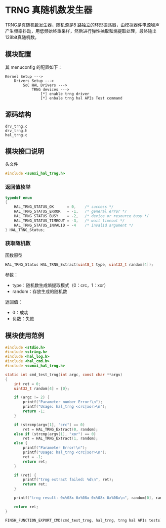 # TRNG 真随机数发生器

TRNG是真随机数发生器，随机源是8 路独立的环形振荡器，由模拟器件电源噪声产生频率抖动，用低频始终重采样，然后进行弹性抽取和熵提取处理，最终输出128bit真随机数。

## 模块配置

其 menuconfig 的配置如下：

```
Kernel Setup --->
    Drivers Setup --->
        SoC HAL Drivers --->
            TRNG devices --->
                [*] enable trng driver
                [*] enbale trng hal APIs Test command
```

## 源码结构

```
drv_trng.c
drv_trng.h
hal_trng.c
```

## 模块接口说明

头文件

```c
#include <sunxi_hal_trng.h>
```

### 返回值枚举

```c
typedef enum
{
    HAL_TRNG_STATUS_OK      = 0,	/* success */
    HAL_TRNG_STATUS_ERROR   = -1,	/* general error */
    HAL_TRNG_STATUS_BUSY    = -2,	/* device or resource busy */
    HAL_TRNG_STATUS_TIMEOUT = -3,	/* wait timeout */
    HAL_TRNG_STATUS_INVALID = -4	/* invalid argument */
} HAL_TRNG_Status;
```

### 获取随机数

函数原型

```c
HAL_TRNG_Status HAL_TRNG_Extract(uint8_t type, uint32_t random[4]);
```

参数：

- type：随机数生成熵提取模式（0：crc，1：xor）
- random：存放生成的随机数

返回值：

- 0：成功
- 负数：失败

## 模块使用范例

```c
#include <stdio.h>
#include <string.h>
#include <hal_log.h>
#include <hal_cmd.h>
#include <sunxi_hal_trng.h>

static int cmd_test_trng(int argc, const char **argv)
{
	int ret = 0;
	uint32_t random[4] = {0};

	if (argc != 2) {
		printf("Parameter number Error!\n");
		printf("Usage: hal_trng <crc|xor>\n");
		return -1;
	}

	if (strcmp(argv[1], "crc") == 0)
		ret = HAL_TRNG_Extract(0, random);
	else if (strcmp(argv[1], "xor") == 0)
		ret = HAL_TRNG_Extract(1, random);
	else {
		printf("Parameter Error!\n");
		printf("Usage: hal_trng <crc|xor>\n");
		ret = -1;
		return ret;
	}

	if (ret) {
		printf("trng extract failed: %d\n", ret);
		return ret;
	}

	printf("trng result: 0x%08x 0x%08x 0x%08x 0x%08x\n", random[0], random[1], random[2], random[3]);

	return ret;
}

FINSH_FUNCTION_EXPORT_CMD(cmd_test_trng, hal_trng, trng hal APIs tests)
```




